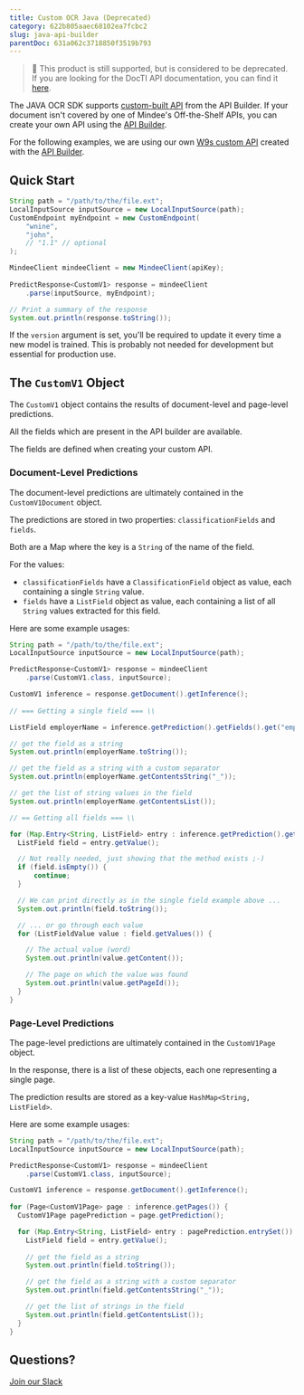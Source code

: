 ```yaml
---
title: Custom OCR Java (Deprecated)
category: 622b805aaec68102ea7fcbc2
slug: java-api-builder
parentDoc: 631a062c3718850f3519b793
---
```

> 🚧 This product is still supported, but is considered to be deprecated. If you are looking for the DocTI API documentation, you can find it [here](#https://developers.mindee.com/docs/java-generated-ocr).


The JAVA OCR SDK supports [custom-built API](https://developers.mindee.com/docs/build-your-first-document-parsing-api) from the API Builder.
If your document isn't covered by one of Mindee's Off-the-Shelf APIs,
you can create your own API using the [API Builder](https://developers.mindee.com/docs/overview).

For the following examples, we are using our own [W9s custom API](https://developers.mindee.com/docs/w9-forms-ocr)
created with the [API Builder](https://developers.mindee.com/docs/overview).

## Quick Start

```java
String path = "/path/to/the/file.ext";
LocalInputSource inputSource = new LocalInputSource(path);
CustomEndpoint myEndpoint = new CustomEndpoint(
    "wnine",
    "john",
    // "1.1" // optional
);

MindeeClient mindeeClient = new MindeeClient(apiKey);
  
PredictResponse<CustomV1> response = mindeeClient
    .parse(inputSource, myEndpoint);

// Print a summary of the response
System.out.println(response.toString());
```

If the `version` argument is set, you'll be required to update it every time a new model is trained.
This is probably not needed for development but essential for production use.

## The `CustomV1` Object
The `CustomV1` object contains the results of document-level and page-level predictions.

All the fields which are present in the API builder are available.

The fields are defined when creating your custom API.

### Document-Level Predictions
The document-level predictions are ultimately contained in the `CustomV1Document` object.

The predictions are stored in two properties: `classificationFields` and `fields`. 

Both are a Map where the key is a `String` of the name of the field.

For the values:
* `classificationFields` have a `ClassificationField` object as value, each containing a single `String` value.
* `fields` have a `ListField` object as value, each containing a list of all `String` values extracted for this field.

Here are some example usages:
```java
String path = "/path/to/the/file.ext";
LocalInputSource inputSource = new LocalInputSource(path);

PredictResponse<CustomV1> response = mindeeClient
    .parse(CustomV1.class, inputSource);

CustomV1 inference = response.getDocument().getInference();
  
// === Getting a single field === \\

ListField employerName = inference.getPrediction().getFields().get("employer_name");

// get the field as a string
System.out.println(employerName.toString());

// get the field as a string with a custom separator
System.out.println(employerName.getContentsString("_"));

// get the list of string values in the field
System.out.println(employerName.getContentsList());

// == Getting all fields === \\

for (Map.Entry<String, ListField> entry : inference.getPrediction().getFields().entrySet()) {
  ListField field = entry.getValue();

  // Not really needed, just showing that the method exists ;-)
  if (field.isEmpty()) {
      continue;
  }

  // We can print directly as in the single field example above ...
  System.out.println(field.toString());

  // ... or go through each value
  for (ListFieldValue value : field.getValues()) {

    // The actual value (word)
    System.out.println(value.getContent());

    // The page on which the value was found
    System.out.println(value.getPageId());
  }
}
```

### Page-Level Predictions
The page-level predictions are ultimately contained in the  `CustomV1Page` object.

In the response, there is a list of these objects, each one representing a single page.

The prediction results are stored as a key-value `HashMap<String, ListField>`.

Here are some example usages:
```java
String path = "/path/to/the/file.ext";
LocalInputSource inputSource = new LocalInputSource(path);

PredictResponse<CustomV1> response = mindeeClient
    .parse(CustomV1.class, inputSource);

CustomV1 inference = response.getDocument().getInference();
  
for (Page<CustomV1Page> page : inference.getPages()) {
  CustomV1Page pagePrediction = page.getPrediction();

  for (Map.Entry<String, ListField> entry : pagePrediction.entrySet()) {
    ListField field = entry.getValue();
    
    // get the field as a string
    System.out.println(field.toString());

    // get the field as a string with a custom separator
    System.out.println(field.getContentsString("_"));

    // get the list of strings in the field
    System.out.println(field.getContentsList());
  }
}
```

## Questions?
[Join our Slack](https://join.slack.com/t/mindee-community/shared_invite/zt-2d0ds7dtz-DPAF81ZqTy20chsYpQBW5g)
